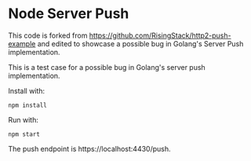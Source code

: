 # Node Server Push

This code is forked from https://github.com/RisingStack/http2-push-example and edited to showcase a possible bug in Golang's Server Push implementation.

This is a test case for a possible bug in Golang's server push implementation.

Install with:

```
npm install
```

Run with:

```
npm start
```

The push endpoint is https://localhost:4430/push.
